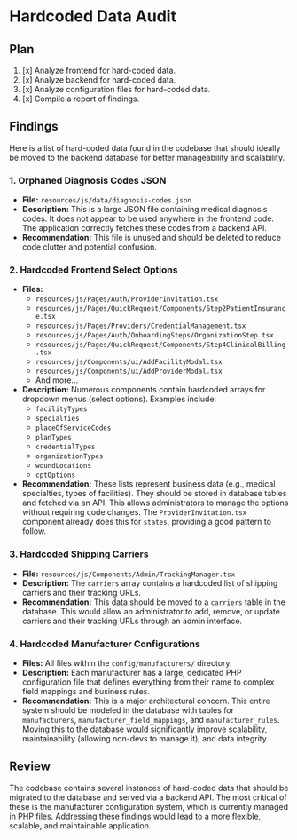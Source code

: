 # Hardcoded Data Audit

## Plan

1.  [x] Analyze frontend for hard-coded data.
2.  [x] Analyze backend for hard-coded data.
3.  [x] Analyze configuration files for hard-coded data.
4.  [x] Compile a report of findings.

## Findings

Here is a list of hard-coded data found in the codebase that should ideally be moved to the backend database for better manageability and scalability.

### 1. Orphaned Diagnosis Codes JSON

*   **File:** `resources/js/data/diagnosis-codes.json`
*   **Description:** This is a large JSON file containing medical diagnosis codes. It does not appear to be used anywhere in the frontend code. The application correctly fetches these codes from a backend API.
*   **Recommendation:** This file is unused and should be deleted to reduce code clutter and potential confusion.

### 2. Hardcoded Frontend Select Options

*   **Files:**
    *   `resources/js/Pages/Auth/ProviderInvitation.tsx`
    *   `resources/js/Pages/QuickRequest/Components/Step2PatientInsurance.tsx`
    *   `resources/js/Pages/Providers/CredentialManagement.tsx`
    *   `resources/js/Pages/Auth/OnboardingSteps/OrganizationStep.tsx`
    *   `resources/js/Pages/QuickRequest/Components/Step4ClinicalBilling.tsx`
    *   `resources/js/Components/ui/AddFacilityModal.tsx`
    *   `resources/js/Components/ui/AddProviderModal.tsx`
    *   And more...
*   **Description:** Numerous components contain hardcoded arrays for dropdown menus (select options). Examples include:
    *   `facilityTypes`
    *   `specialties`
    *   `placeOfServiceCodes`
    *   `planTypes`
    *   `credentialTypes`
    *   `organizationTypes`
    *   `woundLocations`
    *   `cptOptions`
*   **Recommendation:** These lists represent business data (e.g., medical specialties, types of facilities). They should be stored in database tables and fetched via an API. This allows administrators to manage the options without requiring code changes. The `ProviderInvitation.tsx` component already does this for `states`, providing a good pattern to follow.

### 3. Hardcoded Shipping Carriers

*   **File:** `resources/js/Components/Admin/TrackingManager.tsx`
*   **Description:** The `carriers` array contains a hardcoded list of shipping carriers and their tracking URLs.
*   **Recommendation:** This data should be moved to a `carriers` table in the database. This would allow an administrator to add, remove, or update carriers and their tracking URLs through an admin interface.

### 4. Hardcoded Manufacturer Configurations

*   **Files:** All files within the `config/manufacturers/` directory.
*   **Description:** Each manufacturer has a large, dedicated PHP configuration file that defines everything from their name to complex field mappings and business rules.
*   **Recommendation:** This is a major architectural concern. This entire system should be modeled in the database with tables for `manufacturers`, `manufacturer_field_mappings`, and `manufacturer_rules`. Moving this to the database would significantly improve scalability, maintainability (allowing non-devs to manage it), and data integrity.

## Review

The codebase contains several instances of hard-coded data that should be migrated to the database and served via a backend API. The most critical of these is the manufacturer configuration system, which is currently managed in PHP files. Addressing these findings would lead to a more flexible, scalable, and maintainable application. 